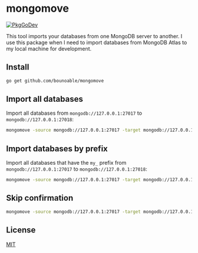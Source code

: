 # mongomove

[![PkgGoDev](https://pkg.go.dev/badge/github.com/bounoable/mongomove)](https://pkg.go.dev/github.com/bounoable/mongomove)

This tool imports your databases from one MongoDB server to another. I use this
package when I need to import databases from MongoDB Atlas to my local machine
for development.

## Install

```sh
go get github.com/bounoable/mongomove
```

## Import all databases

Import all databases from `mongodb://127.0.0.1:27017` to
`mongodb://127.0.0.1:27018`:

```sh
mongomove -source mongodb://127.0.0.1:27017 -target mongodb://127.0.0.1:27018
```

## Import databases by prefix

Import all databases that have the `my_` prefix from `mongodb://127.0.0.1:27017`
to `mongodb://127.0.0.1:27018`:

```sh
mongomove -source mongodb://127.0.0.1:27017 -target mongodb://127.0.0.1:27018 -prefix my_
```

## Skip confirmation

```sh
mongomove -source mongodb://127.0.0.1:27017 -target mongodb://127.0.0.1:27018 -confirm
```

## License

[MIT](./LICENSE)
